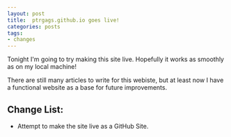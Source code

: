 ```yaml
---
layout: post
title:  ptrgags.github.io goes live!
categories: posts
tags:
- changes
---
```


Tonight I'm going to try making this site live. Hopefully it works as smoothly
as on my local machine!

There are still many articles to write for this webiste, but at least now I have
a functional website as a base for future improvements.

## Change List:

* Attempt to make the site live as a GitHub Site.
